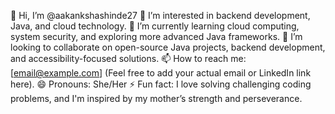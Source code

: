 👋 Hi, I’m @aakankshashinde27
👀 I’m interested in backend development, Java, and cloud technology.
🌱 I’m currently learning cloud computing, system security, and exploring more advanced Java frameworks.
💞️ I’m looking to collaborate on open-source Java projects, backend development, and accessibility-focused solutions.
📫 How to reach me: [email@example.com] (Feel free to add your actual email or LinkedIn link here).
😄 Pronouns: She/Her
⚡ Fun fact: I love solving challenging coding problems, and I'm inspired by my mother’s strength and perseverance.


<!---
aakankshashinde27/aakankshashinde27 is a ✨ special ✨ repository because its `README.md` (this file) appears on your GitHub profile.
You can click the Preview link to take a look at your changes.
--->

